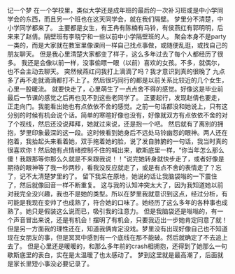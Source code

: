 记一个梦
在一个学校里，类似大学还是成年班的最后的一次补习班或是中小学同学会的东西，而且另一个班也在这天同学会，就在我们隔壁。
梦里分不清楚，中小学同学都来了。
主要都是女生，有王冉有陈楠有马铃，有侯燕红有郭明明，后来来了赵倩。隔壁班有李晓宁和一些以前中小学隔壁班的人。
聚会本身不是party一类的，而是大家就在教室里像课间一样自己找点事做，或随便乱逛，或找自己的朋友聊天。
但是我心里清楚大家都变了样子，这么多年过去了每个人都经历了很多。
我还是会像以前一样，没事偷瞟一眼（以前）喜欢的女孩。不多，就偶尔，也不会主动去聊天。
突然候燕红问我打上滴滴了吗？我才意识到真的很晚了 九点多了再不走就滴滴都打不上了。然后很巧同行的都是以前关系比较近的几个女生，心里一股暖流。
就要快走了，心里萌生了一点点舍不得的感觉。好像这是毕业前最后一节课的感觉之后再也见不到这些老同学了。
正要起行，发现赵倩也要走，正走向门。我能看出她也有点依依不舍的感觉。之前一句话都没和她说上，只有这分别的时候有机会说个话。简单的寒暄好像也没有，好像就双方有点依依不舍的对了个视线，然后还没说拜拜，她就过来说，还是抱一个吧。
然后就有了离别的拥抱，梦里印象最深的这一段。这时候看到她身后不远处马铃幽怨的眼神。两人还在抱着，我抬起头来看着她，双手拖着她的脸，说了发自肺腑的一句话，我当时真的很喜欢你！然后她有点情绪控制不住的喊出来，歇斯底里一样，“你当年怎么那么傻！我跟那等你那么久就是不来跟我说！！”说完她转身就快步走了，或者好像是期待的眼神等了我一秒两秒，看我没反应就走了，或是有点不舍的表情走了？忘了，记不太清楚梦里的了。
留下我呆在原地，她说的话让我脑袋嗡的一下震住了，然后就像回音一样不断重复。
这与我的认知冲突太大了，因为我知道她以前对我完全没兴趣，我也不是她的类型。所以在梦里我就意识到这点，经过分析，有可能是我现在变帅了也成熟了，符合她的口味了。她经历了这么多年的各种事也成熟了。她只是假装这么说而已，吸引我的注意力。
但是我脑袋还是嗡嗡的，有一个声音冒出来说，还是有机会！摆明了有机会，只要我迈出一步她肯定同意了就！但是另一方面我的理性还在，知道我俩肯定没戏。梦里没有出现好像自己也不知道现在女朋友的事，但是冥冥中感到有一个底线在那不能破。然后就确定了不去追上去了。
但是心里还是暖暖的，和那么多年前的crash相拥抱，还得到了她那么一句歇斯底里的表白，实在是太温暖了也太感动了。
梦到这里就是最高潮了，后面就是家长里短小事没必要记录了。
